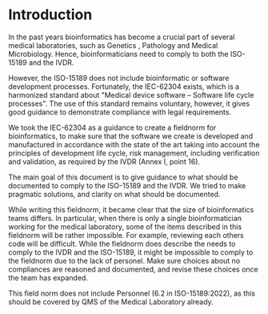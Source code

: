 # Introduction

In the past years bioinformatics has become a crucial part of several medical laboratories, such as Genetics , Pathology and Medical Microbiology. Hence, bioinformaticians need to comply to both the ISO-15189 and the IVDR. 

However, the ISO-15189 does not include bioinformatic or software development processes. Fortunately, the IEC-62304 exists, which is a harmonized standard about "Medical device software – Software life cycle processes". The use of this standard remains voluntary, however, it gives good guidance to demonstrate compliance with legal requirements. 

We took the IEC-62304 as a guidance to create a fieldnorm for bioinformatics, to make sure that the software we create is developed and manufactured in accordance with the state of the art taking into account the principles of development life cycle, risk management, including verification and validation, as required by the IVDR (Annex I, point 16). 

The main goal of this document is to give guidance to what should be documented to comply to the ISO-15189 and the IVDR. We tried to make pragmatic solutions, and clarity on what should be documented. 

While writing this fieldnorm, it became clear that the size of bioinformatics teams differs. In particular, when there is only a single bioinformatician working for the medical laboratory, some of the items described in this fieldnorm will be rather impossible. For example, reviewing each others code will be difficult. While the fieldnorm does describe the needs to comply to the IVDR and the ISO-15189, it might be impossible to comply to the fieldnorm due to the lack of personel. Make sure choices about no compliances are reasoned and documented, and revise these choices once the team has expanded. 

This field norm does not include Personnel (6.2 in ISO-15189:2022), as this should be covered by QMS of the Medical Laboratory already. 
